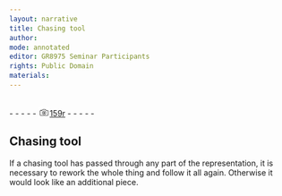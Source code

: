 ```yaml
---
layout: narrative
title: Chasing tool
author:
mode: annotated
editor: GR8975 Seminar Participants
rights: Public Domain
materials: 
---
```


 <br/>- - - - - <a href="http://gallica.bnf.fr/ark:/12148/btv1b10500001g/f323.item.r="><img src="../assets/photo-icon.png" alt="folio image: " style="display:inline-block; margin-bottom:-3px;"/>159r</a> - - - - - <br/> 
## Chasing tool

 
If a chasing tool has passed through any part of the representation, it is necessary to rework the whole thing and follow it all again. Otherwise it would look like an additional piece.
 